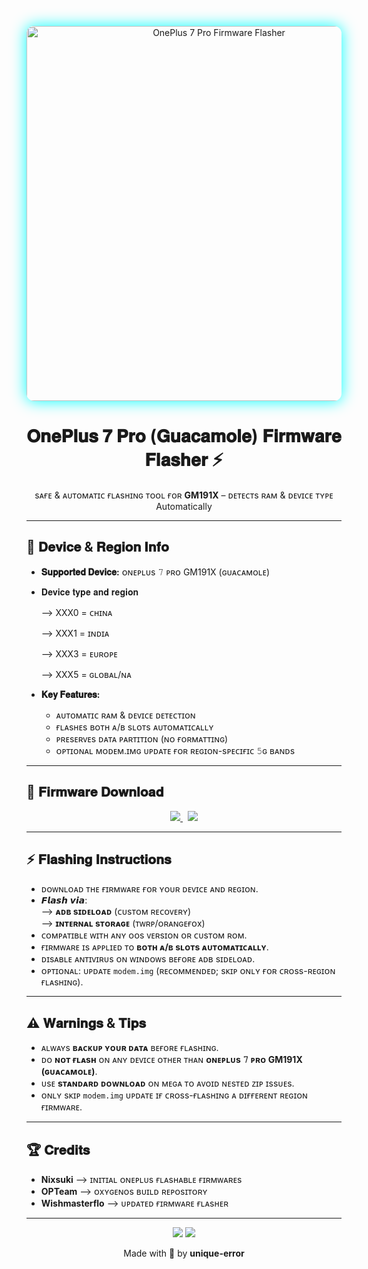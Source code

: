 <!-- BANNER -->
<p align="center">
  <img src="Banner.png" width="600" style="border-radius: 12px; box-shadow: 0 0 25px #00ffff;" alt="OnePlus 7 Pro Firmware Flasher" />
</p>

<h1 align="center">𝐎𝐧𝐞𝐏𝐥𝐮𝐬 𝟕 𝐏𝐫𝐨 (𝐆𝐮𝐚𝐜𝐚𝐦𝐨𝐥𝐞) 𝐅𝐢𝐫𝐦𝐰𝐚𝐫𝐞 𝐅𝐥𝐚𝐬𝐡𝐞𝐫 ⚡</h1>
<p align="center">sᴀғᴇ & ᴀᴜᴛᴏᴍᴀᴛɪᴄ ғʟᴀsʜɪɴɢ ᴛᴏᴏʟ ғᴏʀ <b>GM191X</b> – ᴅᴇᴛᴇᴄᴛs ʀᴀᴍ & ᴅᴇᴠɪᴄᴇ ᴛʏᴘᴇ Automatically</p>

---

## 📱 𝐃𝐞𝐯𝐢𝐜𝐞 & 𝐑𝐞𝐠𝐢𝐨𝐧 𝐈𝐧𝐟𝐨

- **𝐒𝐮𝐩𝐩𝐨𝐫𝐭𝐞𝐝 𝐃𝐞𝐯𝐢𝐜𝐞:** ᴏɴᴇᴘʟᴜs 𝟽 ᴘʀᴏ GM191X (ɢᴜᴀᴄᴀᴍᴏʟᴇ)  
- 𝐃𝐞𝐯𝐢𝐜𝐞 𝐭𝐲𝐩𝐞 𝐚𝐧𝐝 𝐫𝐞𝐠𝐢𝐨𝐧

  ⟶ XXX0 = ᴄʜɪɴᴀ

  ⟶ XXX1 = ɪɴᴅɪᴀ

  ⟶ XXX3 = ᴇᴜʀᴏᴘᴇ

  ⟶ XXX5 = ɢʟᴏʙᴀʟ/ɴᴀ

- **𝐊𝐞𝐲 𝐅𝐞𝐚𝐭𝐮𝐫𝐞𝐬:**  
  - ᴀᴜᴛᴏᴍᴀᴛɪᴄ ʀᴀᴍ & ᴅᴇᴠɪᴄᴇ ᴅᴇᴛᴇᴄᴛɪᴏɴ     
  - ғʟᴀsʜᴇs ʙᴏᴛʜ ᴀ/ʙ sʟᴏᴛs ᴀᴜᴛᴏᴍᴀᴛɪᴄᴀʟʟʏ     
  - ᴘʀᴇsᴇʀᴠᴇs ᴅᴀᴛᴀ ᴘᴀʀᴛɪᴛɪᴏɴ (ɴᴏ ғᴏʀᴍᴀᴛᴛɪɴɢ)     
  - ᴏᴘᴛɪᴏɴᴀʟ ᴍᴏᴅᴇᴍ.ɪᴍɢ ᴜᴘᴅᴀᴛᴇ ғᴏʀ ʀᴇɢɪᴏɴ-sᴘᴇᴄɪғɪᴄ 𝟻ɢ ʙᴀɴᴅs

---

## 💾 𝐅𝐢𝐫𝐦𝐰𝐚𝐫𝐞 𝐃𝐨𝐰𝐧𝐥𝐨𝐚𝐝

<div align="center">

  <a href="https://mega.nz/folder/7chCAYIK#4HxIkN_7IV39SiOHQD5JUw/" target="_blank">
    <img src="https://img.shields.io/badge/Mega-FF0000?style=for-the-badge&logo=mega&logoColor=white">
  </a>
  &nbsp;
  <a href="https://drive.google.com/drive/folders/11I7hxR7691lriKYs2tc0U8AB-mIhJpYE?usp=drive_link" target="_blank">
    <img src="https://img.shields.io/badge/GDrive-4285F4?style=for-the-badge&logo=googledrive&logoColor=white">
  </a>

</div>





---

## ⚡ 𝐅𝐥𝐚𝐬𝐡𝐢𝐧𝐠 𝐈𝐧𝐬𝐭𝐫𝐮𝐜𝐭𝐢𝐨𝐧𝐬
- ᴅᴏᴡɴʟᴏᴀᴅ ᴛʜᴇ ғɪʀᴍᴡᴀʀᴇ ғᴏʀ ʏᴏᴜʀ ᴅᴇᴠɪᴄᴇ ᴀɴᴅ ʀᴇɢɪᴏɴ.   
- 𝙁𝙡𝙖𝙨𝙝 𝙫𝙞𝙖:     
    ⟶ **ᴀᴅʙ sɪᴅᴇʟᴏᴀᴅ** (ᴄᴜsᴛᴏᴍ ʀᴇᴄᴏᴠᴇʀʏ)     
    ⟶ **ɪɴᴛᴇʀɴᴀʟ sᴛᴏʀᴀɢᴇ** (ᴛᴡʀᴘ/ᴏʀᴀɴɢᴇғᴏx)   
- ᴄᴏᴍᴘᴀᴛɪʙʟᴇ ᴡɪᴛʜ ᴀɴʏ ᴏᴏs ᴠᴇʀsɪᴏɴ ᴏʀ ᴄᴜsᴛᴏᴍ ʀᴏᴍ.   
- ғɪʀᴍᴡᴀʀᴇ ɪs ᴀᴘᴘʟɪᴇᴅ ᴛᴏ **ʙᴏᴛʜ ᴀ/ʙ sʟᴏᴛs ᴀᴜᴛᴏᴍᴀᴛɪᴄᴀʟʟʏ**.   
- ᴅɪsᴀʙʟᴇ ᴀɴᴛɪᴠɪʀᴜs ᴏɴ ᴡɪɴᴅᴏᴡs ʙᴇғᴏʀᴇ ᴀᴅʙ sɪᴅᴇʟᴏᴀᴅ.   
- ᴏᴘᴛɪᴏɴᴀʟ: ᴜᴘᴅᴀᴛᴇ `modem.img` (ʀᴇᴄᴏᴍᴍᴇɴᴅᴇᴅ; sᴋɪᴘ ᴏɴʟʏ ғᴏʀ ᴄʀᴏss-ʀᴇɢɪᴏɴ ғʟᴀsʜɪɴɢ).


---

## ⚠️ 𝐖𝐚𝐫𝐧𝐢𝐧𝐠𝐬 & 𝐓𝐢𝐩𝐬

- ᴀʟᴡᴀʏs **ʙᴀᴄᴋᴜᴘ ʏᴏᴜʀ ᴅᴀᴛᴀ** ʙᴇғᴏʀᴇ ғʟᴀsʜɪɴɢ.   
- ᴅᴏ **ɴᴏᴛ ғʟᴀsʜ** ᴏɴ ᴀɴʏ ᴅᴇᴠɪᴄᴇ ᴏᴛʜᴇʀ ᴛʜᴀɴ **ᴏɴᴇᴘʟᴜs 𝟽 ᴘʀᴏ GM191X (ɢᴜᴀᴄᴀᴍᴏʟᴇ)**.   
- ᴜsᴇ **sᴛᴀɴᴅᴀʀᴅ ᴅᴏᴡɴʟᴏᴀᴅ** ᴏɴ ᴍᴇɢᴀ ᴛᴏ ᴀᴠᴏɪᴅ ɴᴇsᴛᴇᴅ ᴢɪᴘ ɪssᴜᴇs.   
- ᴏɴʟʏ sᴋɪᴘ `modem.img` ᴜᴘᴅᴀᴛᴇ ɪғ ᴄʀᴏss-ғʟᴀsʜɪɴɢ ᴀ ᴅɪғғᴇʀᴇɴᴛ ʀᴇɢɪᴏɴ ғɪʀᴍᴡᴀʀᴇ.

---

## 🏆 𝐂𝐫𝐞𝐝𝐢𝐭𝐬

- **Nixsuki** ⟶ ɪɴɪᴛɪᴀʟ ᴏɴᴇᴘʟᴜs ғʟᴀsʜᴀʙʟᴇ ғɪʀᴍᴡᴀʀᴇs
- **OPTeam** ⟶ ᴏxʏɢᴇɴᴏs ʙᴜɪʟᴅ ʀᴇᴘᴏsɪᴛᴏʀʏ 
- **Wishmasterflo** ⟶ ᴜᴘᴅᴀᴛᴇᴅ ғɪʀᴍᴡᴀʀᴇ ғʟᴀsʜᴇʀ 

---

<p align="center">
  <img src="https://img.shields.io/github/last-commit/unique-error/samrajput?style=flat-square&color=00ffff&logo=github" />
  <img src="https://img.shields.io/badge/💾 Safe–Reliable-2d2d2d?style=flat-square&color=00ffff" />
</p>

<p align="center">
  Made with 💙 by <b>unique-error</b>
</p>
